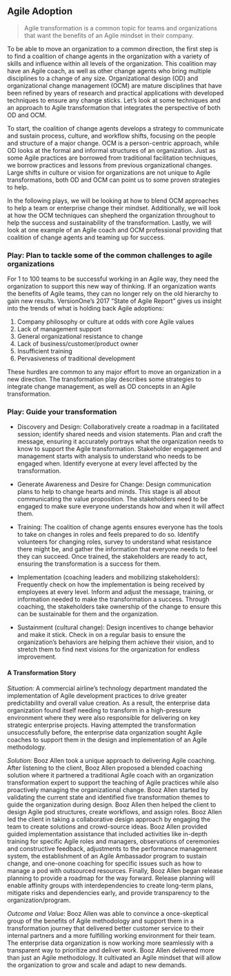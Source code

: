 ﻿## Agile Adoption

> Agile transformation is a common topic for teams and organizations that want the benefits of an Agile mindset in their company.

To be able to move an organization to a common direction, the first step is to find a coalition of change agents in the organization with a variety of skills and influence within all levels of the organization. This coalition may have an Agile coach, as well as other change agents who bring multiple disciplines to a change of any size. Organizational design (OD) and organizational change management (OCM) are mature disciplines that have been refined by years of research and practical applications with developed techniques to ensure any change sticks. Let’s look at some techniques and an approach to Agile transformation that integrates the perspective of both OD and OCM. 

To start, the coalition of change agents develops a strategy to communicate and sustain process, culture, and workflow shifts, focusing on the people and structure of a major change. OCM is a person-centric approach, while OD looks at the formal and informal structures of an organization. Just as some Agile practices are borrowed from traditional facilitation techniques, we borrow practices and lessons from previous organizational changes. Large shifts in culture or vision for organizations are not unique to Agile transformations, both OD and OCM can point us to some proven strategies to help. 

In the following plays, we will be looking at how to blend OCM approaches to help a team or enterprise change their mindset. Additionally, we will look at how the OCM techniques can shepherd the organization throughout to help the success and sustainability of the transformation. Lastly, we will look at one example of an Agile coach and OCM professional providing that coalition of change agents and teaming up for success.

### Play: Plan to tackle some of the common challenges to agile organizations

For 1 to 100 teams to be successful working in an Agile way, they need the organization to support this new way of thinking. If an organization wants the benefits of Agile teams, they can no longer rely on the old hierarchy to gain new results. VersionOne’s 2017 “State of Agile Report” gives us insight into the trends of what is holding back Agile adoptions:

1. Company philosophy or culture at odds with core Agile values
2. Lack of management support
3. General organizational resistance to change
4. Lack of business/customer/product owner
5. Insufficient training
6. Pervasiveness of traditional development

These hurdles are common to any major effort to move an organization in a new direction. The transformation play describes some strategies to integrate change management, as well as OD concepts in an Agile transformation.


### Play: Guide your transformation

+ Discovery and Design: Collaboratively create a roadmap in a facilitated session; identify shared needs and vision statements. Plan and craft the message, ensuring it accurately portrays what the organization needs to know to support the Agile transformation. Stakeholder engagement and management starts with analysis to understand who needs to be engaged when. Identify everyone at every level affected by the transformation.

+ Generate Awareness and Desire for Change: Design communication plans to help to change hearts and minds. This stage is all about communicating the value proposition. The stakeholders need to be engaged to make sure everyone understands how and when it will affect them.

+ Training: The coalition of change agents ensures everyone has the tools to take on changes in roles and feels prepared to do so. Identify volunteers for changing roles, survey to understand what resistance there might be, and gather the information that everyone needs to feel they can succeed. Once trained, the stakeholders are ready to act, ensuring the transformation is a success for them.

+ Implementation (coaching leaders and mobilizing stakeholders): Frequently check on how the implementation is being received by employees at every level. Inform and adjust the message, training, or information needed to make the transformation a success. Through coaching, the stakeholders take ownership of the change to ensure this can be sustainable for them and the organization.

+ Sustainment (cultural change): Design incentives to change behavior and make it stick. Check in on a regular basis to ensure the organization’s behaviors are helping them achieve their vision, and to stretch them to find next visions for the organization for endless improvement.

#### A Transformation Story

*Situation:* A commercial airline’s technology department mandated the implementation of Agile development practices to drive greater predictability and overall value creation. As a result, the enterprise data organization found itself needing to transform in a high-pressure environment where they were also responsible for delivering on key strategic enterprise projects. Having attempted the transformation unsuccessfully before, the enterprise data organization sought Agile coaches to support them in the design and implementation of an Agile methodology.

*Solution:* Booz Allen took a unique approach to delivering Agile coaching. After listening to the client, Booz Allen proposed a blended coaching solution where it partnered a traditional Agile coach with an organization transformation expert to support the teaching of Agile practices while also proactively managing the organizational change. Booz Allen started by validating the current state and identified five transformation themes to guide the organization during design. Booz Allen then helped the client to design Agile pod structures, create workflows, and assign roles. Booz Allen led the client in taking a collaborative design approach by engaging the team to create solutions and crowd-source ideas. Booz Allen provided guided implementation assistance that included activities like in-depth training for specific Agile roles and managers, observations of ceremonies and constructive feedback, adjustments to the performance management system, the establishment of an Agile Ambassador program to sustain change, and one-onone coaching for specific issues such as how to manage a pod with outsourced resources. Finally, Booz Allen began release planning to provide a roadmap for the way forward. Release planning will enable affinity groups with interdependencies to create long-term plans, mitigate risks and dependencies early, and provide transparency to the organization/program.

*Outcome and Value:* Booz Allen was able to convince a once-skeptical group of the benefits of Agile methodology and support them in a transformation journey that delivered better customer service to their internal partners and a more fulfilling working environment for their team. The enterprise data organization is now working more seamlessly with a transparent way to prioritize and deliver work. Booz Allen delivered more than just an Agile methodology. It cultivated an Agile mindset that will allow the organization to grow and scale and adapt to new demands. 
